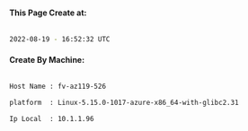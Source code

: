 
   
#### This Page Create at:

```bash

2022-08-19 - 16:52:32 UTC

```

#### Create By Machine:

```bash

Host Name : fv-az119-526

platform  : Linux-5.15.0-1017-azure-x86_64-with-glibc2.31

Ip Local  : 10.1.1.96

```

